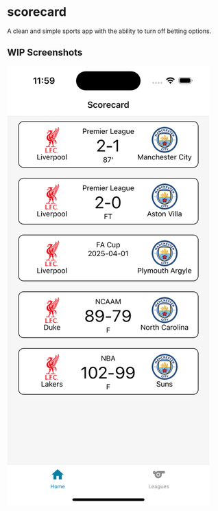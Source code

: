 # scorecard
A clean and simple sports app with the ability to turn off betting options.

## WIP Screenshots

![early WIP of scorecard](simulator_screenshot_3211FC51-C91D-4DEB-8452-D18EA176E3A0.png)